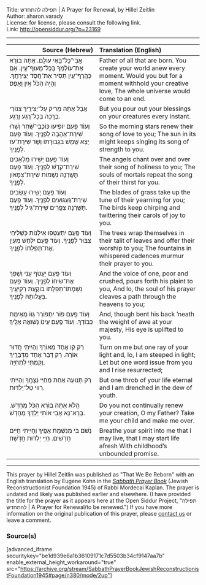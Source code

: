 <html>
<head></head>
<body>
Title: תפילה להתחדש | A Prayer for Renewal, by Hillel Zeitlin<br />
Author: aharon.varady<br />
License: for license, please consult the following link.<br />
Link: <a href="http://opensiddur.org/?p=23169">http://opensiddur.org/?p=23169</a>
<p />
<hr />

<table style="margin-left: auto;margin-right: auto;" class="draggable">
<thead><tr><th id="x" style="text-align: right;">Source (Hebrew)</th><th style="text-align: left;">Translation (English)</th></tr></thead>
<tbody>
<tr><td style="vertical-align:top;" width="46%">
<div class="liturgy"><span lang="he">
אֲבִי־כׇל־בָּאֵי עוֹלָם.
אַתָּה בוֹרֵא אֶת־עוֹלָמְךָ בְּכׇל־מְעוּף־עָֽיִן. 
אִם כְּהֶֽרֶף־עַֽיִן תָּסִיר אֶת־חֶֽסֶד יְצִירָתֶֽךָ. 
וְהָיָה הַכֹּל אַֽיִן וָאָֽפֶס׃
</span></div></td>
 
<td style="vertical-align:top;" width="53%">
<div class="english">
Father of all that are born.
You create your world anew every moment.
Would you but for a moment withhold your creative love, 
The whole universe would come to an end.
</div></td></tr>


<tr><td style="vertical-align:top;" width="46%">
<div class="liturgy"><span lang="he">
אֲבָל אַתָּה מֵרִיק עַל־יְצִירֶֽיךָ צִנּוֹרֵי בְרָכָה בְּכָל־רֶֽגַע וַרֶֽגַע.
</span></div></td>
 
<td style="vertical-align:top;" width="53%">
<div class="english">
But you pour out your blessings on your creatures every instant.
</div></td></tr>


<tr><td style="vertical-align:top;" width="46%">
<div class="liturgy"><span lang="he">
וְעוֹד פַּֽעַם יוֹפִיעוּ כּוֹכְבֵי־שַֽׁחַר וְשָׁרוּ שִׁירַת־אַהֲבָה לְפָנֶֽיךָ. 
וְעוֹד פַּֽעַם יֵצֵא שֶֽׁמֶשׁ בִּגְבוּרָתוֹ וְשָׁר שִׁירַת־עֹז לְפָנֶֽיךָ.
</span></div></td>
 
<td style="vertical-align:top;" width="53%">
<div class="english">
So the morning stars renew their song of love to you;
The sun in its might keeps singing its song of strength to you.
</div></td></tr>


<tr><td style="vertical-align:top;" width="46%">
<div class="liturgy"><span lang="he">
וְעוֹד פַּֽעַם יָשִֽׁירוּ מַלְאָכִים שִׁירַת־קֹדֶשׁ לְפָנֶֽיךָ.
וְעוֹד פַּֽעַם תָּשַֽׁרְנָה נְשָׁמוֹת שִׁירַת־צִמָּאוֹן לְפָנֶֽיךָ.
</span></div></td>
 
<td style="vertical-align:top;" width="53%">
<div class="english">
The angels chant over and over their song of holiness to you;
The souls of mortals repeat the song of their thirst for you.
</div></td></tr>


<tr><td style="vertical-align:top;" width="46%">
<div class="liturgy"><span lang="he">
וְעוֹד פַּֽעַם יָשִֽׁירוּ עֲשָׂבִים שִׁירַת־גַּעְגּוּעִים לְפָנֶֽיךָ. 
וְעוֹד פַּֽעַם תָּשַֽׁרְנָה צִפֲּרִים שִׁירַת־גִּיל לְפָנֶֽיךָ.
</span></div></td>
 
<td style="vertical-align:top;" width="53%">
<div class="english">
The blades of grass take up the tune of their yearning for you;
The birds keep chirping and twittering their carols of joy to you.
</div></td></tr>


<tr><td style="vertical-align:top;" width="46%">
<div class="liturgy"><span lang="he">
וְעוֹד פַּֽעַם יִתְעַטְּפוּ אִילָנוֹת כְּשְׁלִיחֵי צִבּוּר לְפָנֶֽיךָ.
וְעוֹד פַּֽעַם יִלְחַשׁ מַעְיָן אֶת־תְּפִלָּתוֹ לְפָנֶֽיךָ.
</span></div></td>
 
<td style="vertical-align:top;" width="53%">
<div class="english">
The trees wrap themselves in their talit of leaves and offer their worship to you;
The fountains in whispered cadences murmur their prayer to you.
</div></td></tr>


<tr><td style="vertical-align:top;" width="46%">
<div class="liturgy"><span lang="he">
וְעוֹד פַּֽעַם יַעֲטֹף עָנִי וְשָׁפַךְ אֶת־שִׂיחוֹ לְפָנֶֽיךָ.
וְעוֹד פַּֽעַם נִשְׁמָתוֹ־תְפִלָּתוֹ בּוֹקַֽעַת רְקִיעֶֽיךָ בַּעֲלוֹתָהּ לְפָנֶֽיךָ.
</span></div></td>
 
<td style="vertical-align:top;" width="53%">
<div class="english">
And the voice of one, poor and crushed, pours forth his plaint to you,
And lo, the soul of his prayer cleaves a path through the heavens to you;
</div></td></tr>


<tr><td style="vertical-align:top;" width="46%">
<div class="liturgy"><span lang="he">
וְעוֹד פַּֽעַם פּוֹר יִתְפּוֹרֵר גֵּווֹ מֵאֵימַת כְּבוֹדֶךָ.
וְעוֹד פַּֽעַם עֵינוֹ נְשׁוּאָה אֵלֶֽיךָ׃
</span></div></td>
 
<td style="vertical-align:top;" width="53%">
<div class="english">
And, though bent his back ’neath the weight of awe at your majesty,
His eye is uplifted to you.
</div></td></tr>


<tr><td style="vertical-align:top;" width="46%">
<div class="liturgy"><span lang="he">
רַק קַו אֶחָד מֵאוֹרְךָ וְהָיִֽיתִי חֲדוּר אוֹרָה. 
רַק דָּבָר אֶחָד מִדְּבָרֶֽיךָ וְקַמְתִּי לִתְחִיָּה.
</span></div></td>
 
<td style="vertical-align:top;" width="53%">
<div class="english">
Turn on me but one ray of your light and, lo, I am steeped in light;
Let but one word issue from you and I rise resurrected; 
</div></td></tr>


<tr><td style="vertical-align:top;" width="46%">
<div class="liturgy"><span lang="he">
רַק תְּנוּעָה אַחַת מֵחַיֵּי נִצְחֶֽךָ וְהָיִֽיתִי רְווּי טַל־יַלְדּוּת.
</span></div></td>
 
<td style="vertical-align:top;" width="53%">
<div class="english">
But one throb of your life eternal and I am drenched in the dew of youth.
</div></td></tr>


<tr><td style="vertical-align:top;" width="46%">
<div class="liturgy"><span lang="he">
הֲלֹא אַתָּה בוֹרֵא הַכֹּל מֵחָדָשׁ. 
בְּרָא־נָא אָבִי אוֹתִי יַלְדְּךָ מֵחָדָשׁ.
</span></div></td>
 
<td style="vertical-align:top;" width="53%">
<div class="english">
Do you not continually renew your creation, O my Father? 
Take me your child and make me over.
</div></td></tr>


<tr><td style="vertical-align:top;" width="46%">
<div class="liturgy"><span lang="he">
נְשֹׁם בִּי מִנִּשְׁמַת אַפֶּֽיךָ וְחָיִֽיתִי חַיִּים חֲדָשִׁים. 
חַיֵּי יַלְדּוּת חֲדָשָׁה׃
</span></div></td>
 
<td style="vertical-align:top;" width="53%">
<div class="english">
Breathe your spirit into me that I may live, that I may start life afresh
With childhood’s unbounded promise.
</div></td></tr>
</tbody></table>

<hr />

This prayer by Hillel Zeitlin was published as "That We Be Reborn" with an English translation by Eugene Kohn in the <em><a href="https://opensiddur.org/compilations/rabbinic-prayer/shabbat-siddur/sabbath-prayer-book-by-mordecai-kaplan-1945/">Sabbath Prayer Book</a></em> (Jewish Reconstructionist Foundation 1945) of Rabbi Mordecai Kaplan. The prayer is undated and likely was published earlier and elsewhere. (I have provided the title for the prayer as it appears here at the Open Siddur Project, "תפילה להתחדש | A Prayer for Renewal/to be renewed.") If you have more information on the original publication of this prayer, please <a href="https://opensiddur.org/contact/">contact us</a> or leave a comment.

<h3>Source(s)</h3>

[advanced_iframe securitykey="be1d939e6a1b36109171c7d5503b34cf9147aa7b" enable_external_height_workaround="true" src="https://archive.org/stream/SabbathPrayerBookJewishReconstructionistFoundation1945#page/n380/mode/2up"]

</body>
</html>